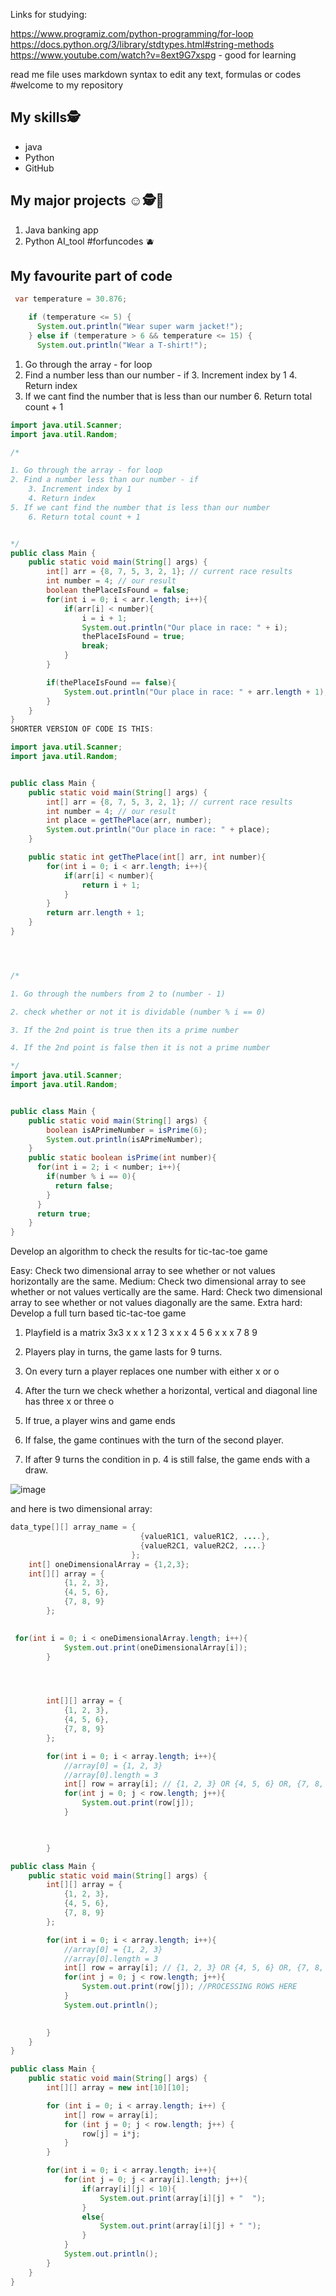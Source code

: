 
Links for studying:

https://www.programiz.com/python-programming/for-loop
https://docs.python.org/3/library/stdtypes.html#string-methods
https://www.youtube.com/watch?v=8ext9G7xspg - good for learning





read me file uses markdown syntax to edit any text, formulas or codes
#welcome to my repository
## My skills🕵️
  - java
  - Python
  - GitHub

## My major projects  ☺️🕵️🎾
1. Java banking app
2. Python AI_tool
#forfuncodes
🫐

## My favourite part of code
```java
 var temperature = 30.876;

    if (temperature <= 5) {
      System.out.println("Wear super warm jacket!");
    } else if (temperature > 6 && temperature <= 15) {
      System.out.println("Wear a T-shirt!");
```


1. Go through the array - for loop
2. Find a number less than our number - if
    3. Increment index by 1 
    4. Return index
5. If we cant find the number that is less than our number
    6. Return total count + 1
```java  
import java.util.Scanner; 
import java.util.Random;

/*

1. Go through the array - for loop
2. Find a number less than our number - if
    3. Increment index by 1 
    4. Return index
5. If we cant find the number that is less than our number
    6. Return total count + 1


*/
public class Main {
    public static void main(String[] args) {
        int[] arr = {8, 7, 5, 3, 2, 1}; // current race results
        int number = 4; // our result
        boolean thePlaceIsFound = false;
        for(int i = 0; i < arr.length; i++){
            if(arr[i] < number){
                i = i + 1;
                System.out.println("Our place in race: " + i);
                thePlaceIsFound = true;
                break;
            }
        }

        if(thePlaceIsFound == false){
            System.out.println("Our place in race: " + arr.length + 1);
        }
    }
}
SHORTER VERSION OF CODE IS THIS: 

import java.util.Scanner; 
import java.util.Random;


public class Main {
    public static void main(String[] args) {
        int[] arr = {8, 7, 5, 3, 2, 1}; // current race results
        int number = 4; // our result
        int place = getThePlace(arr, number);
        System.out.println("Our place in race: " + place);
    }

    public static int getThePlace(int[] arr, int number){
        for(int i = 0; i < arr.length; i++){
            if(arr[i] < number){
                return i + 1;
            }
        }
        return arr.length + 1;
    }
}

```

```java



/*

1. Go through the numbers from 2 to (number - 1) 

2. check whether or not it is dividable (number % i == 0)

3. If the 2nd point is true then its a prime number

4. If the 2nd point is false then it is not a prime number

*/
import java.util.Scanner; 
import java.util.Random;


public class Main {
    public static void main(String[] args) {
        boolean isAPrimeNumber = isPrime(6);
        System.out.println(isAPrimeNumber);
    }
    public static boolean isPrime(int number){
      for(int i = 2; i < number; i++){
        if(number % i == 0){
          return false;
        }
      } 
      return true;
    }
}

```

Develop an algorithm to check the results for tic-tac-toe game

Easy: Check two dimensional array to see whether or not values horizontally are the same.
Medium: Check two dimensional array to see whether or not values vertically are the same.
Hard: Check two dimensional array to see whether or not values diagonally are the same.
Extra hard: Develop a full turn based tic-tac-toe game

1. Playfield is a matrix 3x3
x x x    1 2 3
x x x    4 5 6
x x x    7 8 9

2. Players play in turns, the game lasts for 9 turns. 
3. On every turn a player replaces one number with either x or o
4. After the turn we check whether a horizontal, vertical and diagonal line has three x or three o
5. If true, a player wins and game ends
6. If false, the game continues with the turn of the second player.
7. If after 9 turns the condition in p. 4 is still false, the game ends with a draw.


![image](https://github.com/agneesz/forfuncodes/assets/165931569/a1d0c366-d8b5-4c08-a3cc-54fac49ddbf9)


and here is two dimensional array:

```java
data_type[][] array_name = {
                             {valueR1C1, valueR1C2, ....}, 
                             {valueR2C1, valueR2C2, ....}
                           };
    int[] oneDimensionalArray = {1,2,3};
    int[][] array = {
            {1, 2, 3},
            {4, 5, 6},
            {7, 8, 9}
        };
    

 for(int i = 0; i < oneDimensionalArray.length; i++){
            System.out.print(oneDimensionalArray[i]);
        }




        int[][] array = {
            {1, 2, 3},
            {4, 5, 6},
            {7, 8, 9}
        };

        for(int i = 0; i < array.length; i++){
            //array[0] = {1, 2, 3}
            //array[0].length = 3
            int[] row = array[i]; // {1, 2, 3} OR {4, 5, 6} OR, {7, 8, 9}
            for(int j = 0; j < row.length; j++){
                System.out.print(row[j]);
            }


            
        }

```
```java
public class Main {
    public static void main(String[] args) {
        int[][] array = {
            {1, 2, 3},
            {4, 5, 6},
            {7, 8, 9}
        };

        for(int i = 0; i < array.length; i++){ 
            //array[0] = {1, 2, 3}
            //array[0].length = 3
            int[] row = array[i]; // {1, 2, 3} OR {4, 5, 6} OR, {7, 8, 9}
            for(int j = 0; j < row.length; j++){
                System.out.print(row[j]); //PROCESSING ROWS HERE
            }
            System.out.println();

            
        }  
    }
}

```

```java
public class Main {
    public static void main(String[] args) {
        int[][] array = new int[10][10];

        for (int i = 0; i < array.length; i++) {
            int[] row = array[i];
            for (int j = 0; j < row.length; j++) {
                row[j] = i*j;
            }
        }

        for(int i = 0; i < array.length; i++){
            for(int j = 0; j < array[i].length; j++){
                if(array[i][j] < 10){
                    System.out.print(array[i][j] + "  ");
                }
                else{
                    System.out.print(array[i][j] + " ");
                }
            }
            System.out.println();
        }
    }
}
```


